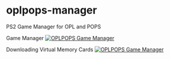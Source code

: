 # oplpops-manager
PS2 Game Manager for OPL and POPS



Game Manager
[![OPLPOPS Game Manager](https://img.youtube.com/vi/VQgu9p7ptfs/0.jpg)](https://www.youtube.com/watch?v=VQgu9p7ptfs "OPLPOPS Game Manager")


Downloading Virtual Memory Cards
[![OPLPOPS Game Manager](https://img.youtube.com/vi/NsSla523_mI/0.jpg)](https://www.youtube.com/watch?v=NsSla523_mI "OPLPOPS Game Manager")






